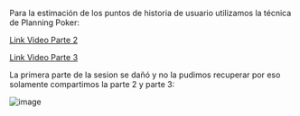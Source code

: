 
Para la estimación de los puntos de historia de usuario utilizamos la técnica de Planning Poker:

[Link Video Parte 2](https://uniandes-my.sharepoint.com/:v:/g/personal/da_gamez96_uniandes_edu_co/EXsfQPYH31dFpW67va_p3awBi-XaKWAKXebHgthyFqIScA)

[Link Video Parte 3](https://uniandes-my.sharepoint.com/:v:/g/personal/da_gamez96_uniandes_edu_co/Eb8mxTF755ZDhJ-ToHsOAcQBSKP1fdUN0zqPBCzWeWDOCQ)

La primera parte de la sesion se dañó y no la pudimos recuperar por eso solamente compartimos la parte 2 y parte 3:

![image](https://github.com/MISW-4201-ProcesosDesarrolloAgil/MISW4201-202411-Backend-Grupo23/assets/17055234/34c0f607-ca3a-4f48-875e-c13d7bd215db)





